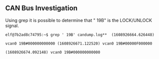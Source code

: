 ## CAN Bus Investigation
Using grep it is possible to determine that " 19B" is the LOCK/UNLOCK signal.

    elf@7b2ad8c74795:~$ grep ' 19B' candump.log**  (1608926664.626448)
    
    vcan0 19B#000000000000 (1608926671.122520) vcan0 19B#00000F000000
    
    (1608926674.092148) vcan0 19B#000000000000

<!--stackedit_data:
eyJoaXN0b3J5IjpbMTM4MzEzODAyNSwxNTc2MDY3NTEwXX0=
-->